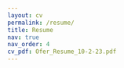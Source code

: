 ```yaml
---
layout: cv
permalink: /resume/
title: Resume
nav: true
nav_order: 4
cv_pdf: Ofer_Resume_10-2-23.pdf
---
```


